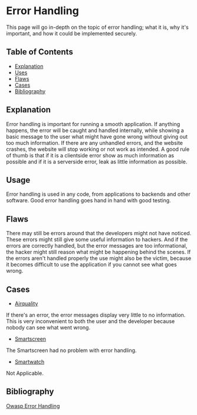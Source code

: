 # Error Handling

This page will go in-depth on the topic of error handling; what it is, why it's important, and how it could be implemented securely.

## Table of Contents

- [Explanation](#explanation)
- [Uses](#usage)
- [Flaws](#flaws)
- [Cases](#cases)
- [Bibliography](#bibliography)

## Explanation

Error handling is important for running a smooth application. If anything happens, the error will be caught and handled internally, while showing a basic message to the user what might have gone wrong without giving out too much information. If there are any unhandled errors, and the website crashes, the website will stop working or not work as intended. A good rule of thumb is that if it is a clientside error show as much information as possible and if it is a serverside error, leak as little information as possible.

## Usage

Error handling is used in any code, from applications to backends and other software. Good error handling goes hand in hand with good testing.

## Flaws

There may still be errors around that the developers might not have noticed. These errors might still give some useful information to hackers. And if the errors are correctly handled, but the error messages are too informational, the hacker might still reason what might be happening behind the scenes. If the errors aren't handled properly the use might also be the victim, because it becomes difficult to use the application if you cannot see what goes wrong.

## Cases

- [Airquality](cases/airquality#Vulnerabilities)

If there's an error, the error messages display very little to no information. This is very inconvenient to both the user and the developer because nobody can see what went wrong.

- [Smartscreen](cases/smartscreen#Vulnerabilities)

The Smartscreen had no problem with error handling.

- [Smartwatch](cases/smartwatch#Vulnerabilities)

Not Applicable.

## Bibliography

[Owasp Error Handling](https://owasp.org/www-community/Improper_Error_Handling)
